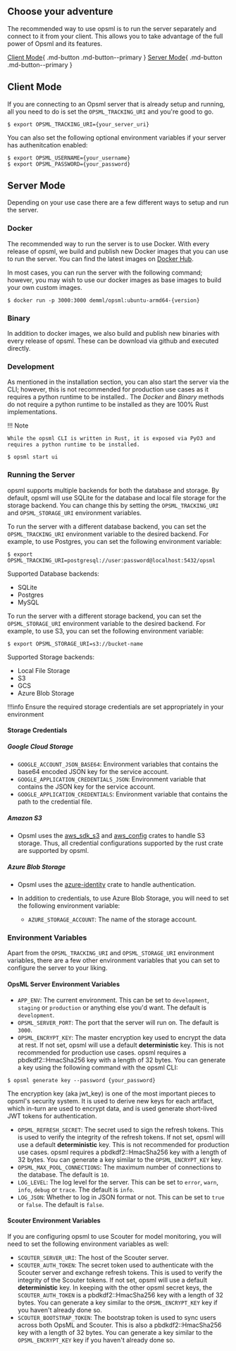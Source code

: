
## Choose your adventure

The recommended way to use opsml is to run the server separately and connect to it from your client. This allows you to take advantage of the full power of Opsml and its features. 

[Client Mode](#client-mode){ .md-button .md-button--primary } [Server Mode](#server-mode){ .md-button .md-button--primary }

## Client Mode

If you are connecting to an Opsml server that is already setup and running, all you need to do is set the `OPSML_TRACKING_URI` and you're good to go. 

```console
$ export OPSML_TRACKING_URI={your_server_uri}
```

You can also set the following optional environment variables if your server has authenitcation enabled:
```console
$ export OPSML_USERNAME={your_username}
$ export OPSML_PASSWORD={your_password}
```

## Server Mode

Depending on your use case there are a few different ways to setup and run the server.

### Docker

The recommended way to run the server is to use Docker. With every release of opsml, we build and publish new Docker images that you can use to run the server. You can find the latest images on [Docker Hub](https://hub.docker.com/r/demml/opsml). 

In most cases, you can run the server with the following command; however, you may wish to use our docker images as base images to build your own custom images.

```console
$ docker run -p 3000:3000 demml/opsml:ubuntu-armd64-{version}
```

### Binary

In addition to docker images, we also build and publish new binaries with every release of opsml. These can be download via github and executed directly. 


### Development

As mentioned in the installation section, you can also start the server via the CLI; however, this is not recommended for production use cases as it requires a python runtime to be installed.. The *Docker* and *Binary* methods do not require a python runtime to be installed as they are 100% Rust implementations.

!!! Note

    While the opsml CLI is written in Rust, it is exposed via PyO3 and requires a python runtime to be installed.

```console
$ opsml start ui
```

### Running the Server

opsml supports multiple backends for both the database and storage. By default, opsml will use SQLite for the database and local file storage for the storage backend. You can change this by setting the `OPSML_TRACKING_URI` and `OPSML_STORAGE_URI` environment variables. 

To run the server with a different database backend, you can set the `OPSML_TRACKING_URI` environment variable to the desired backend. For example, to use Postgres, you can set the following environment variable:

```console
$ export OPSML_TRACKING_URI=postgresql://user:password@localhost:5432/opsml
```

Supported Database backends:

- SQLite
- Postgres
- MySQL

To run the server with a different storage backend, you can set the `OPSML_STORAGE_URI` environment variable to the desired backend. For example, to use S3, you can set the following environment variable:

```console
$ export OPSML_STORAGE_URI=s3://bucket-name
```

Supported Storage backends:

- Local File Storage
- S3
- GCS
- Azure Blob Storage

!!!info
    Ensure the required storage credentials are set appropriately in your environment

#### Storage Credentials

##### Google Cloud Storage

- `GOOGLE_ACCOUNT_JSON_BASE64`: Environment variables that contains the base64 encoded JSON key for the service account.
- `GOOGLE_APPLICATION_CREDENTIALS_JSON`: Environment variable that contains the JSON key for the service account.
- `GOOGLE_APPLICATION_CREDENTIALS`: Environment variable that contains the path to the credential file.

##### Amazon S3

- Opsml uses the [aws_sdk_s3](https://docs.rs/aws-sdk-s3/1.82.0/aws_sdk_s3/) and [aws_config](https://docs.rs/aws-config/1.6.1/aws_config/#examples) crates to handle S3 storage. Thus, all credential configurations supported by the rust crate are supported by opsml.

##### Azure Blob Storage

- Opsml uses the [azure-identity](https://docs.rs/azure_identity/latest/azure_identity/) crate to handle authentication.

- In addition to credentials, to use Azure Blob Storage, you will need to set the following environment variable:
    - `AZURE_STORAGE_ACCOUNT`: The name of the storage account.


### Environment Variables

Apart from the `OPSML_TRACKING_URI` and `OPSML_STORAGE_URI` environment variables, there are a few other environment variables that you can set to configure the server to your liking.

#### OpsML Server Environment Variables

- `APP_ENV`: The current environment. This can be set to `development`, `staging` or `production` or anything else you'd want. The default is `development`.
- `OPSML_SERVER_PORT`: The port that the server will run on. The default is `3000`.
- `OPSML_ENCRYPT_KEY`: The master encryption key used to encrypt the data at rest. If not set, opsml will use a default **deterministic** key. This is not recommended for production use cases. opsml requires a pbdkdf2::HmacSha256 key with a length of 32 bytes. You can generate a key using the following command with the opsml CLI:
  
```console
$ opsml generate key --password {your_password}
```

The encryption key (aka jwt_key) is one of the most important pieces to opsml's security system. It is used to derive new keys for each artifact, which in-turn are used to encrypt data, and is used generate short-lived JWT tokens for authentication.

- `OPSML_REFRESH_SECRET`: The secret used to sign the refresh tokens. This is used to verify the integrity of the refresh tokens. If not set, opsml will use a default **deterministic** key. This is not recommended for production use cases. opsml requires a pbdkdf2::HmacSha256 key with a length of 32 bytes. You can generate a key similar to the `OPSML_ENCRYPT_KEY` key.
- `OPSML_MAX_POOL_CONNECTIONS`: The maximum number of connections to the database. The default is `10`.
- `LOG_LEVEL`: The log level for the server. This can be set to `error`, `warn`, `info`, `debug` or `trace`. The default is `info`.
- `LOG_JSON`: Whether to log in JSON format or not. This can be set to `true` or `false`. The default is `false`.
  
#### Scouter Environment Variables

If you are configuring opsml to use Scouter for model monitoring, you will need to set the following environment variables as well:

- `SCOUTER_SERVER_URI`: The host of the Scouter server.
- `SCOUTER_AUTH_TOKEN`: The secret token used to authenticate with the Scouter server and exchange refresh tokens. This is used to verify the integrity of the Scouter tokens. If not set, opsml will use a default **deterministic** key. In keeping with the other opsml secret keys, the `SCOUTER_AUTH_TOKEN` is a pbdkdf2::HmacSha256 key with a length of 32 bytes. You can generate a key similar to the `OPSML_ENCRYPT_KEY` key if you haven't already done so.
- `SCOUTER_BOOTSTRAP_TOKEN`: The bootstrap token is used to sync users across both OpsML and Scouter. This is also a pbdkdf2::HmacSha256 key with a length of 32 bytes. You can generate a key similar to the `OPSML_ENCRYPT_KEY` key if you haven't already done so.
